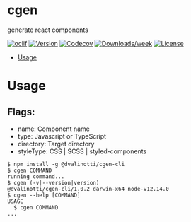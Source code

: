 cgen
====

generate react components

[![oclif](https://img.shields.io/badge/cli-oclif-brightgreen.svg)](https://oclif.io)
[![Version](https://img.shields.io/npm/v/cgen.svg)](https://npmjs.org/package/cgen)
[![Codecov](https://codecov.io/gh/dan-valinotti/cgen-cli/branch/master/graph/badge.svg)](https://codecov.io/gh/dan-valinotti/cgen-cli)
[![Downloads/week](https://img.shields.io/npm/dw/cgen.svg)](https://npmjs.org/package/cgen)
[![License](https://img.shields.io/npm/l/cgen.svg)](https://github.com/dan-valinotti/cgen-cli/blob/master/package.json)

<!-- toc -->
* [Usage](#usage)
<!-- tocstop -->
# Usage
## Flags:
* name: Component name
* type: Javascript or TypeScript
* directory: Target directory
* styleType: CSS | SCSS | styled-components
<!-- usage -->
```sh-session
$ npm install -g @dvalinotti/cgen-cli
$ cgen COMMAND
running command...
$ cgen (-v|--version|version)
@dvalinotti/cgen-cli/1.0.2 darwin-x64 node-v12.14.0
$ cgen --help [COMMAND]
USAGE
  $ cgen COMMAND
...
```
<!-- usagestop -->

